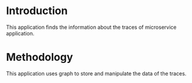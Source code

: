 # Introduction

This application finds the information about the traces of microservice application.


# Methodology
This application uses graph to store and manipulate the data of the traces.



